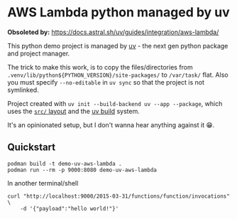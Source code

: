 # AWS Lambda python managed by uv

**Obsoleted by:** https://docs.astral.sh/uv/guides/integration/aws-lambda/

This python demo project is managed by [uv](https://docs.astral.sh/uv) -
the next gen python package and project manager.

The trick to make this work, is to copy the files/directories from
`.venv/lib/python${PYTHON_VERSION}/site-packages/` to `/var/task/` flat.
Also you must specify `--no-editable` in `uv sync` so that the project is not symlinked.

Project created with `uv init --build-backend uv --app --package`, which uses the
[`src/` layout](https://packaging.python.org/en/latest/discussions/src-layout-vs-flat-layout/)
and the [uv build](https://docs.astral.sh/uv/concepts/build-backend/) system.

It's an opinionated setup, but I don't wanna hear anything against it 😁.

## Quickstart

```
podman build -t demo-uv-aws-lambda .
podman run --rm -p 9000:8080 demo-uv-aws-lambda
```

In another terminal/shell
```
curl "http://localhost:9000/2015-03-31/functions/function/invocations" \
    -d '{"payload":"hello world!"}'
```
